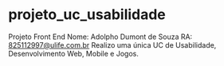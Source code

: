 # projeto_uc_usabilidade
Projeto Front End
Nome: Adolpho Dumont de Souza
RA: 825112997@ulife.com.br
Realizo uma única UC de Usabilidade, Desenvolvimento Web, Mobile e Jogos. 
